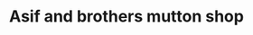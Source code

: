 ---
title: "Asif and brothers mutton shop"
url: /karachi/asif-and-brothers-mutton-shop/
shop: butcher
---